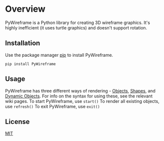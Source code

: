 Overview
===========

PyWireframe is a Python library for creating 3D wireframe graphics. It's highly
inefficient (it uses turtle graphics) and doesn't support rotation.

Installation
------------

Use the package manager [pip](https://pip.pypa.io/en/stable/) to install
PyWireframe.

`pip install PyWireframe`

Usage
-----
PyWireframe has three different ways of rendering - [Objects](https://pywireframe.readthedocs.io/Usage/Objects), [Shapes](https://pywireframe.readthedocs.io/Usage/Shapes), and [Dynamic Objects](https://github.com/jbritain/PyWireframe/wiki/Dynamic-Objects). For info on the syntax for using these, see the relevant wiki pages.
To start PyWireframe, use `start()`
To render all existing objects, use `refresh()`
To exit PyWireframe, use `exit()`

License
-------

[MIT](https://choosealicense.com/licenses/mit/)

